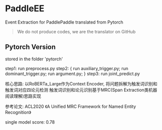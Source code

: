 # PaddleEE
Event Extraction for PaddlePaddle translated from Pytorch
> We do not produce codes, we are the translator on GitHub

## Pytorch Version
stored in the folder 'pytorch'



step1: run preprocess.py
step2: {
    run auxiliary_trigger.py;
    run dominant_trigger.py;
    run argument.py;
}
step3: run joint_predict.py

核心思路: 以RoBERTa_Large作为Context Encoder, 将问题拆解为触发词识别和触发词对应四论元检测
触发词识别和论元识别基于MRC(Span Extraction类机器阅读理解)思路实现

参考论文: ACL2020 《A Unified MRC Framework for Named Entity Recognition》

single model score: 0.78